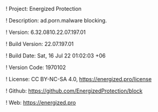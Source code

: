 ! Project: Energized Protection

! Description: ad.porn.malware blocking.

! Version: 6.32.0810.22.07.197.01

! Build Version: 22.07.197.01

! Build Date: Sat, 16 Jul 22 01:02:03 +06

! Version Code: 1970102

! License: CC BY-NC-SA 4.0, https://energized.pro/license

! Github: https://github.com/EnergizedProtection/block

! Web: https://energized.pro
